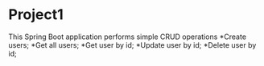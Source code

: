 # Project1
 This Spring Boot application performs simple CRUD operations
 *Create users;
 *Get all users;
 *Get user by id;
 *Update user by id;
 *Delete user by id;
